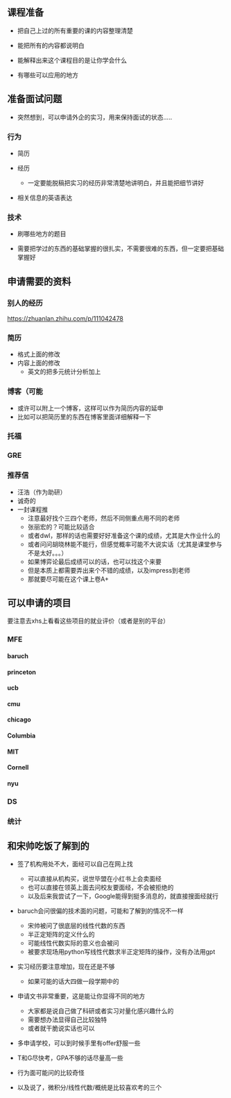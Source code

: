## 课程准备

- 把自己上过的所有重要的课的内容整理清楚
- 能把所有的内容都说明白

- 能解释出来这个课程目的是让你学会什么
- 有哪些可以应用的地方



## 准备面试问题

- 突然想到，可以申请外企的实习，用来保持面试的状态.....

### 行为

- 简历
- 经历
  - 一定要能脱稿把实习的经历非常清楚地讲明白，并且能把细节讲好

- 相关信息的英语表达

### 技术

- 刷哪些地方的题目

- 需要把学过的东西的基础掌握的很扎实，不需要很难的东西，但一定要把基础掌握好





## 申请需要的资料

### 别人的经历

https://zhuanlan.zhihu.com/p/111042478

### 简历

- 格式上面的修改
- 内容上面的修改
  - 英文的把多元统计分析加上


### 博客（可能

- 或许可以附上一个博客，这样可以作为简历内容的延申
- 比如可以把简历里的东西在博客里面详细解释一下

### 托福



### GRE



### 推荐信

- 汪浩（作为助研）
- 诚奇的
- 一封课程推
  - 注意最好找个三四个老师，然后不同侧重点用不同的老师
  - 张丽宏的？可能比较适合
  - 或者dwl，那样的话也需要好好准备这个课的成绩，尤其是大作业什么的
  - 或者问问胡晓林能不能行，但感觉概率可能不大说实话（尤其是课堂参与不是太好。。。）
  - 如果博弈论最后成绩可以的话，也可以找这个来要
  - 但是本质上都需要弄出来个不错的成绩，以及impress到老师
  - 那就要尽可能在这个课上卷A+
  



## 可以申请的项目
要注意去xhs上看看这些项目的就业评价（或者是别的平台）
### MFE

#### baruch

#### princeton

#### ucb

#### cmu

#### chicago

#### Columbia

#### MIT

#### Cornell

#### nyu

### DS



### 统计

## 和宋帅吃饭了解到的

- 签了机构用处不大，面经可以自己在网上找
  - 可以直接从机构买，说世毕盟在小红书上会卖面经
  - 也可以直接在领英上面去问校友要面经，不会被拒绝的
  - 以及后来我尝试了一下，Google能得到挺多消息的，就直接搜面经就行
- baruch会问很偏的技术面的问题，可能和了解到的情况不一样
  - 宋帅被问了很底层的线性代数的东西
  - 半正定矩阵的定义什么的
  - 可能线性代数实际的意义也会被问
  - 被要求现场用python写线性代数求半正定矩阵的操作，没有办法用gpt
- 实习经历要注意增加，现在还是不够
  - 如果可能的话大四做一段学期中的
- 申请文书非常重要，这是能让你显得不同的地方
  - 大家都是说自己做了科研或者实习对量化感兴趣什么的
  - 需要想办法显得自己比较独特
  - 或者就干脆说实话也可以
- 多申请学校，可以到时候手里有offer舒服一些
- T和G尽快考，GPA不够的话尽量高一些
- 行为面可能问的比较奇怪

- 以及说了，微积分/线性代数/概统是比较喜欢考的三个

  